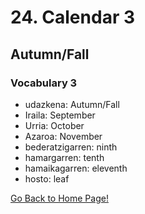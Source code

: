 # 24. Calendar 3
## Autumn/Fall

### Vocabulary 3
* udazkena: Autumn/Fall
* Iraila: September
* Urria: October
* Azaroa: November
* bederatzigarren: ninth
* hamargarren: tenth
* hamaikagarren: eleventh
* hosto: leaf

[ Go Back to Home Page!](..)
